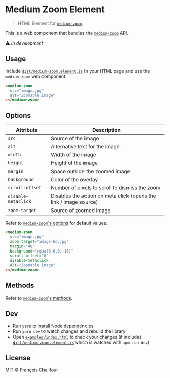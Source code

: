 # Medium Zoom Element

> HTML Element for [`medium-zoom`](https://github.com/francoischalifour/medium-zoom).

This is a web component that bundles the [`medium-zoom`](https://github.com/francoischalifour/medium-zoom) API.

⚠️ *In development*

## Usage

Include [`dist/medium-zoom.element.js`](dist/medium-zoom.element.js) in your HTML page and use the `medium-zoom` web component.

```html
<medium-zoom
  src="image.jpg"
  alt="Zoomable image"
></medium-zoom>
```

## Options

| Attribute           | Description                                                       |
|---------------------|-------------------------------------------------------------------|
| `src`               | Source of the image                                               |
| `alt`               | Alternative text for the image                                    |
| `width`             | Width of the image                                                |
| `height`            | Height of the image                                               |
| `margin`            | Space outside the zoomed image                                    |
| `background`        | Color of the overlay                                              |
| `scroll-offset`     | Number of pixels to scroll to dismiss the zoom                    |
| `disable-metaclick` | Disables the action on meta click (opens the link / image source) |
| `zoom-target`       | Source of zoomed image                                            |

Refer to [`medium-zoom`'s options](https://github.com/francoischalifour/medium-zoom#options) for default values.

```html
<medium-zoom
  src="image.jpg"
  zoom-target="image-hd.jpg"
  margin="48"
  background="rgba(0,0,0,.16)"
  scroll-offset="0"
  disable-metaclick
  alt="Zoomable image"
></medium-zoom>
```

## Methods

Refer to [`medium-zoom`'s methods](https://github.com/francoischalifour/medium-zoom#methods).

## Dev

* Run `yarn` to install Node dependencies
* Run `yarn dev` to watch changes and rebuild the library
* Open [`examples/index.html`](examples/index.html) to check your changes (it includes [`dist/medium-zoom.element.js`](dist/medium-zoom.element.js) which is watched with `npm run dev`)

## License

MIT © [François Chalifour](https://francoischalifour.com)
